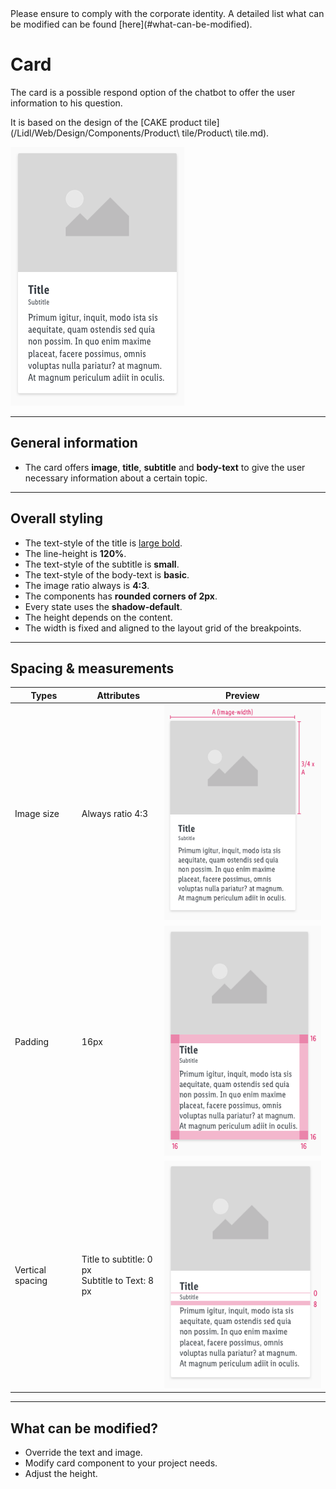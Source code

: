 <AlertInfo alertHeadline="Modifiable">
Please ensure to comply with the corporate identity. A detailed list what can be modified can be found [here](#what-can-be-modified).
</AlertInfo>

# Card

The card is a possible respond option of the chatbot to offer the user information to his question.

It is based on the design of the [CAKE product tile](/Lidl/Web/Design/Components/Product\ tile/Product\ tile.md).

![example card](assets/examples/card@1x.png)

---

## General information

- The card offers **image**, **title**, **subtitle** and **body-text** to give the user necessary information about a certain topic.

---

## Overall styling

- The text-style of the title is [large bold](../../../../Web/Design/General/Typography/Typography.md#large-bold).
- The line-height is **120%**.
- The text-style of the subtitle is **small**.
- The text-style of the body-text is **basic**.
- The image ratio always is **4:3**.
- The components has **rounded corners of 2px**.
- Every state uses the **shadow-default**.
- The height depends on the content.
- The width is fixed and aligned to the layout grid of the breakpoints.

---

## Spacing & measurements

| Types | Attributes | Preview |
|---|---|---|
| Image size | Always ratio 4:3 | ![product-tile image](assets/measurements/image-width@1x.png) |
| Padding | 16px | ![overall padding](assets/measurements/padding-overall@1x.png) |
| Vertical spacing | Title to subtitle: 0 px <br> Subtitle to Text: 8 px | ![padding text](assets/measurements/padding-text@1x.png) |

---

## What can be modified?

- Override the text and image.
- Modify card component to your project needs.
- Adjust the height.
